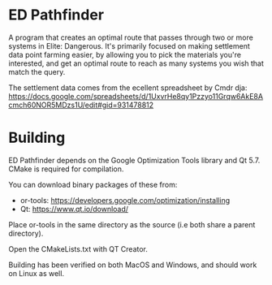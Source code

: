 # ED Pathfinder
A program that creates an optimal route that passes through two or more systems in Elite: Dangerous. It's primarily focused on making settlement data point farming easier, by allowing you to pick the materials you're interested, and get an optimal route to reach as many systems you wish that match the query. 

The settlement data comes from the ecellent spreadsheet by Cmdr dja: https://docs.google.com/spreadsheets/d/1UxvrHe8qy1Pzzyo11Grqw6AkE8Acmch60NOR5MDzs1U/edit#gid=931478812

# Building

ED Pathfinder depends on the Google Optimization Tools library and Qt 5.7. CMake is required for compilation. 

You can download binary packages of these from:

* or-tools: https://developers.google.com/optimization/installing
* Qt: https://www.qt.io/download/

Place or-tools in the same directory as the source (i.e both share a parent directory).

Open the CMakeLists.txt with QT Creator. 

Building has been verified on both MacOS and Windows, and should work on Linux as well.
